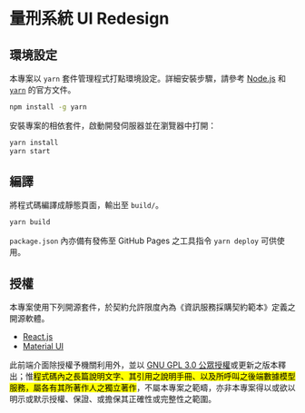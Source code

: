 量刑系統 UI Redesign
====================

環境設定
--------

本專案以 `yarn` 套件管理程式打點環境設定。詳細安裝步驟，請參考 [Node.js](https://nodejs.org/en/download/package-manager/) 和 [`yarn`](https://yarnpkg.com/getting-started/install) 的官方文件。

```bash
npm install -g yarn
```

安裝專案的相依套件，啟動開發伺服器並在瀏覽器中打開：

```bash
yarn install
yarn start
```

編譯
----

將程式碼編譯成靜態頁面，輸出至 `build/`。

```bash
yarn build
```

`package.json` 內亦備有發佈至 GitHub Pages 之工具指令 `yarn deploy` 可供使用。

授權
----

本專案使用下列開源套件，於契約允許限度內為《資訊服務採購契約範本》定義之開源軟體。

* [React.js](https://github.com/facebook/react/blob/17.0.1/LICENSE)
* [Material UI](https://github.com/mui-org/material-ui/blob/v4.11.3/LICENSE)

此前端介面除授權予機關利用外，並以 [GNU GPL 3.0 公眾授權](https://www.gnu.org/licenses/gpl-3.0.html)或更新之版本釋出；惟<mark>程式碼內之長篇說明文字、其引用之說明手冊、以及所呼叫之後端數據模型服務，屬各有其所著作人之獨立著作</mark>，不屬本專案之範疇，亦非本專案得以或欲以明示或默示授權、保證、或擔保其正確性或完整性之範圍。

